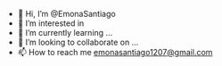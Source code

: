 - 👋 Hi, I’m @EmonaSantiago
- 👀 I’m interested in 
- 🌱 I’m currently learning ...
- 💞️ I’m looking to collaborate on ...
- 📫 How to reach me emonasantiago1207@gmail.com

<!---
EmonaSantiago/EmonaSantiago is a ✨ special ✨ repository because its `README.md` (this file) appears on your GitHub profile.
You can click the Preview link to take a look at your changes.
--->
